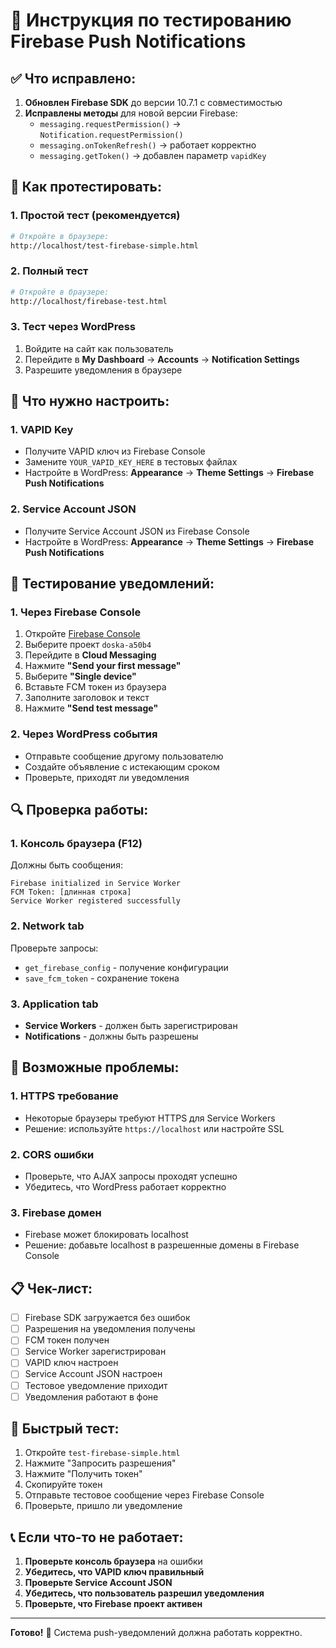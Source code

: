 # 🧪 Инструкция по тестированию Firebase Push Notifications

## ✅ Что исправлено:

1. **Обновлен Firebase SDK** до версии 10.7.1 с совместимостью
2. **Исправлены методы** для новой версии Firebase:
   - `messaging.requestPermission()` → `Notification.requestPermission()`
   - `messaging.onTokenRefresh()` → работает корректно
   - `messaging.getToken()` → добавлен параметр `vapidKey`

## 🚀 Как протестировать:

### 1. **Простой тест (рекомендуется)**
```bash
# Откройте в браузере:
http://localhost/test-firebase-simple.html
```

### 2. **Полный тест**
```bash
# Откройте в браузере:
http://localhost/firebase-test.html
```

### 3. **Тест через WordPress**
1. Войдите на сайт как пользователь
2. Перейдите в **My Dashboard** → **Accounts** → **Notification Settings**
3. Разрешите уведомления в браузере

## 🔧 Что нужно настроить:

### 1. **VAPID Key**
- Получите VAPID ключ из Firebase Console
- Замените `YOUR_VAPID_KEY_HERE` в тестовых файлах
- Настройте в WordPress: **Appearance** → **Theme Settings** → **Firebase Push Notifications**

### 2. **Service Account JSON**
- Получите Service Account JSON из Firebase Console
- Настройте в WordPress: **Appearance** → **Theme Settings** → **Firebase Push Notifications**

## 📱 Тестирование уведомлений:

### 1. **Через Firebase Console**
1. Откройте [Firebase Console](https://console.firebase.google.com/)
2. Выберите проект `doska-a50b4`
3. Перейдите в **Cloud Messaging**
4. Нажмите **"Send your first message"**
5. Выберите **"Single device"**
6. Вставьте FCM токен из браузера
7. Заполните заголовок и текст
8. Нажмите **"Send test message"**

### 2. **Через WordPress события**
- Отправьте сообщение другому пользователю
- Создайте объявление с истекающим сроком
- Проверьте, приходят ли уведомления

## 🔍 Проверка работы:

### 1. **Консоль браузера (F12)**
Должны быть сообщения:
```
Firebase initialized in Service Worker
FCM Token: [длинная строка]
Service Worker registered successfully
```

### 2. **Network tab**
Проверьте запросы:
- `get_firebase_config` - получение конфигурации
- `save_fcm_token` - сохранение токена

### 3. **Application tab**
- **Service Workers** - должен быть зарегистрирован
- **Notifications** - должны быть разрешены

## 🚨 Возможные проблемы:

### 1. **HTTPS требование**
- Некоторые браузеры требуют HTTPS для Service Workers
- Решение: используйте `https://localhost` или настройте SSL

### 2. **CORS ошибки**
- Проверьте, что AJAX запросы проходят успешно
- Убедитесь, что WordPress работает корректно

### 3. **Firebase домен**
- Firebase может блокировать localhost
- Решение: добавьте localhost в разрешенные домены в Firebase Console

## 📋 Чек-лист:

- [ ] Firebase SDK загружается без ошибок
- [ ] Разрешения на уведомления получены
- [ ] FCM токен получен
- [ ] Service Worker зарегистрирован
- [ ] VAPID ключ настроен
- [ ] Service Account JSON настроен
- [ ] Тестовое уведомление приходит
- [ ] Уведомления работают в фоне

## 🎯 Быстрый тест:

1. Откройте `test-firebase-simple.html`
2. Нажмите "Запросить разрешения"
3. Нажмите "Получить токен"
4. Скопируйте токен
5. Отправьте тестовое сообщение через Firebase Console
6. Проверьте, пришло ли уведомление

## 📞 Если что-то не работает:

1. **Проверьте консоль браузера** на ошибки
2. **Убедитесь, что VAPID ключ правильный**
3. **Проверьте Service Account JSON**
4. **Убедитесь, что пользователь разрешил уведомления**
5. **Проверьте, что Firebase проект активен**

---

**Готово!** 🚀 Система push-уведомлений должна работать корректно.
